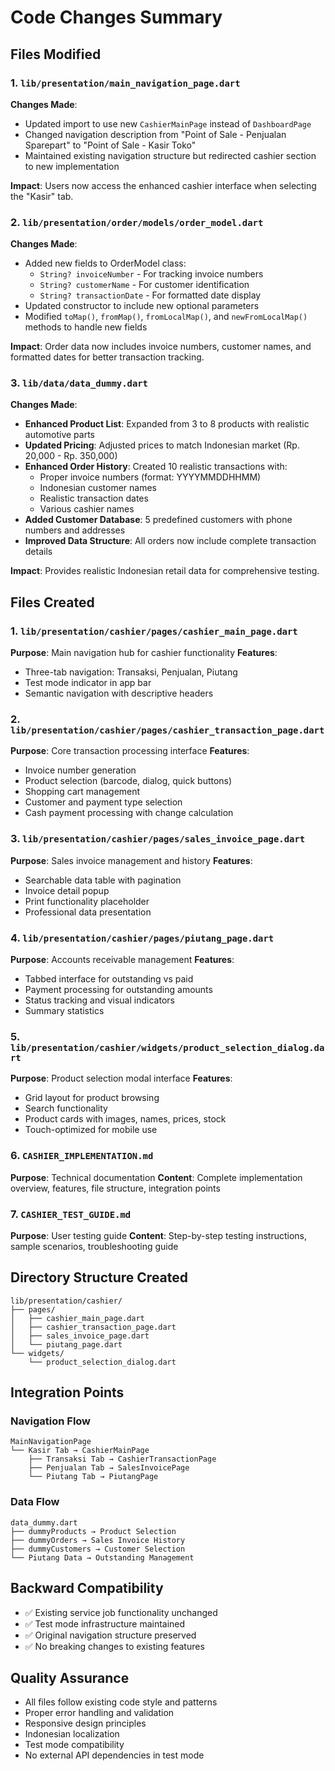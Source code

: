 # Code Changes Summary

## Files Modified

### 1. `lib/presentation/main_navigation_page.dart`
**Changes Made**:
- Updated import to use new `CashierMainPage` instead of `DashboardPage`
- Changed navigation description from "Point of Sale - Penjualan Sparepart" to "Point of Sale - Kasir Toko"
- Maintained existing navigation structure but redirected cashier section to new implementation

**Impact**: Users now access the enhanced cashier interface when selecting the "Kasir" tab.

### 2. `lib/presentation/order/models/order_model.dart`
**Changes Made**:
- Added new fields to OrderModel class:
  - `String? invoiceNumber` - For tracking invoice numbers
  - `String? customerName` - For customer identification  
  - `String? transactionDate` - For formatted date display
- Updated constructor to include new optional parameters
- Modified `toMap()`, `fromMap()`, `fromLocalMap()`, and `newFromLocalMap()` methods to handle new fields

**Impact**: Order data now includes invoice numbers, customer names, and formatted dates for better transaction tracking.

### 3. `lib/data/data_dummy.dart`
**Changes Made**:
- **Enhanced Product List**: Expanded from 3 to 8 products with realistic automotive parts
- **Updated Pricing**: Adjusted prices to match Indonesian market (Rp. 20,000 - Rp. 350,000)
- **Enhanced Order History**: Created 10 realistic transactions with:
  - Proper invoice numbers (format: YYYYMMDDHHMM)
  - Indonesian customer names
  - Realistic transaction dates
  - Various cashier names
- **Added Customer Database**: 5 predefined customers with phone numbers and addresses
- **Improved Data Structure**: All orders now include complete transaction details

**Impact**: Provides realistic Indonesian retail data for comprehensive testing.

## Files Created

### 1. `lib/presentation/cashier/pages/cashier_main_page.dart`
**Purpose**: Main navigation hub for cashier functionality
**Features**:
- Three-tab navigation: Transaksi, Penjualan, Piutang
- Test mode indicator in app bar
- Semantic navigation with descriptive headers

### 2. `lib/presentation/cashier/pages/cashier_transaction_page.dart`
**Purpose**: Core transaction processing interface
**Features**:
- Invoice number generation
- Product selection (barcode, dialog, quick buttons)
- Shopping cart management
- Customer and payment type selection
- Cash payment processing with change calculation

### 3. `lib/presentation/cashier/pages/sales_invoice_page.dart`
**Purpose**: Sales invoice management and history
**Features**:
- Searchable data table with pagination
- Invoice detail popup
- Print functionality placeholder
- Professional data presentation

### 4. `lib/presentation/cashier/pages/piutang_page.dart`
**Purpose**: Accounts receivable management
**Features**:
- Tabbed interface for outstanding vs paid
- Payment processing for outstanding amounts
- Status tracking and visual indicators
- Summary statistics

### 5. `lib/presentation/cashier/widgets/product_selection_dialog.dart`
**Purpose**: Product selection modal interface
**Features**:
- Grid layout for product browsing
- Search functionality
- Product cards with images, names, prices, stock
- Touch-optimized for mobile use

### 6. `CASHIER_IMPLEMENTATION.md`
**Purpose**: Technical documentation
**Content**: Complete implementation overview, features, file structure, integration points

### 7. `CASHIER_TEST_GUIDE.md`
**Purpose**: User testing guide
**Content**: Step-by-step testing instructions, sample scenarios, troubleshooting guide

## Directory Structure Created
```
lib/presentation/cashier/
├── pages/
│   ├── cashier_main_page.dart
│   ├── cashier_transaction_page.dart
│   ├── sales_invoice_page.dart
│   └── piutang_page.dart
└── widgets/
    └── product_selection_dialog.dart
```

## Integration Points

### Navigation Flow
```
MainNavigationPage
└── Kasir Tab → CashierMainPage
    ├── Transaksi Tab → CashierTransactionPage
    ├── Penjualan Tab → SalesInvoicePage
    └── Piutang Tab → PiutangPage
```

### Data Flow
```
data_dummy.dart
├── dummyProducts → Product Selection
├── dummyOrders → Sales Invoice History
├── dummyCustomers → Customer Selection
└── Piutang Data → Outstanding Management
```

## Backward Compatibility
- ✅ Existing service job functionality unchanged
- ✅ Test mode infrastructure maintained
- ✅ Original navigation structure preserved
- ✅ No breaking changes to existing features

## Quality Assurance
- All files follow existing code style and patterns
- Proper error handling and validation
- Responsive design principles
- Indonesian localization
- Test mode compatibility
- No external API dependencies in test mode
